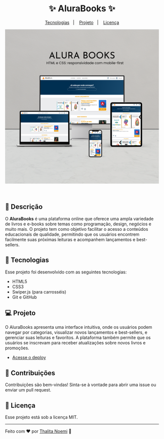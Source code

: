 <h1 align="center">✨ AluraBooks ✨</h1>

<p align="center">
  <a href="#-tecnologias">Tecnologias</a>&nbsp;&nbsp;&nbsp;|&nbsp;&nbsp;&nbsp;
  <a href="#-projeto">Projeto</a>&nbsp;&nbsp;&nbsp;|&nbsp;&nbsp;&nbsp;
  <a href="#memo-licença">Licença</a>
</p>

<p align="center">
  <img alt="projeto AluraBooks" src="preview (1).png">
</p>

<br>

## 📖 Descrição

O **AluraBooks** é uma plataforma online que oferece uma ampla variedade de livros e e-books sobre temas como programação, design, negócios e muito mais. O projeto tem como objetivo facilitar o acesso a conteúdos educacionais de qualidade, permitindo que os usuários encontrem facilmente suas próximas leituras e acompanhem lançamentos e best-sellers.

## 🚀 Tecnologias

Esse projeto foi desenvolvido com as seguintes tecnologias:

- HTML5
- CSS3
- Swiper.js (para carrosséis)
- Git e GitHub

## 💻 Projeto

O AluraBooks apresenta uma interface intuitiva, onde os usuários podem navegar por categorias, visualizar novos lançamentos e best-sellers, e gerenciar suas leituras e favoritos. A plataforma também permite que os usuários se inscrevam para receber atualizações sobre novos livros e promoções.

- [Acesse o deploy](https://alurabooks-drab-six.vercel.app/)

## 🤝 Contribuições

Contribuições são bem-vindas! Sinta-se à vontade para abrir uma issue ou enviar um pull request.

## :memo: Licença

Esse projeto está sob a licença MIT.

---

Feito com ♥ por [Thalita Noemi](https://www.linkedin.com/in/thalita-noemi/) :wave:
